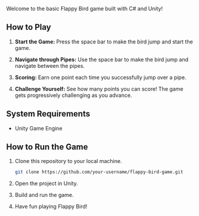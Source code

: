 Welcome to the basic Flappy Bird game built with C# and Unity!

## How to Play

1. **Start the Game:** Press the space bar to make the bird jump and start the game.

2. **Navigate through Pipes:** Use the space bar to make the bird jump and navigate between the pipes.

3. **Scoring:** Earn one point each time you successfully jump over a pipe.

4. **Challenge Yourself:** See how many points you can score! The game gets progressively challenging as you advance.

## System Requirements

- Unity Game Engine

## How to Run the Game

1. Clone this repository to your local machine.
   ```bash
   git clone https://github.com/your-username/flappy-bird-game.git
   ```
2. Open the project in Unity.

3. Build and run the game.

4. Have fun playing Flappy Bird!
